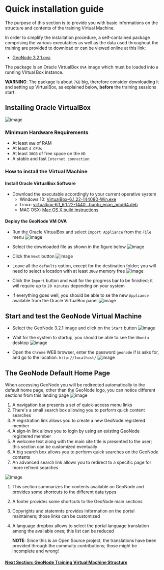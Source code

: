 # Quick installation guide
The purpose of this section is to provide you with basic informations on the structure and contents of the training Virtual Machine.

In order to simplify the installation procedure, a self-contained package comprising the various executables as well as the data used throughout the training are provided to download or can be viewed online at this link:

 - [GeoNode 3.2.1.ova](https://www.dropbox.com/s/724gqtss4nqifl8/GeoNode%203.2.1.ova?dl=1)

The package is an Oracle VirtualBox `OVA` image which must be loaded into a running Virtual Box instance.

**WARNING**: The package is about `7GB` big, therefore consider downloading it and setting up VirtualBox, as explained below, **before** the training sessions start.

## Installing Oracle VirtualBox
![image](https://user-images.githubusercontent.com/1278021/125089414-a6b9a080-e0ce-11eb-887b-0e9ed1069638.png)

### Minimum Hardware Requirements
 - At least `8GB` of RAM
 - At least `4 CPUs`
 - At least `30GB` of free space on the `HD`
 - A stable and fast `Internet connection`

### How to install the Virtual Machine

#### Install Oracle VirtualBox Software
* Download the executable accordingly to your current operative system
  - Windows 10: [VirtualBox-6.1.22-144080-Win.exe](https://www.dropbox.com/s/jzqby6fblqj95ph/VirtualBox-6.1.22-144080-Win.exe?dl=1)
  - Linux: [virtualbox-6.1_6.1.22-1440…buntu_eoan_amd64.deb](https://www.dropbox.com/s/9e4f4gdlmnjso0z/virtualbox-6.1_6.1.22-144080_Ubuntu_eoan_amd64.deb?dl=1)
  - MAC OSX: [Mac OS X build instructions](https://www.virtualbox.org/wiki/Mac%20OS%20X%20build%20instructions)

#### Deploy the GeoNode VM OVA
* Run the Oracle VirtualBox and select `Import Appliance` from the `File` menu
     ![image](https://user-images.githubusercontent.com/1278021/125091753-fb5e1b00-e0d0-11eb-972c-d531d12a45bd.png)

* Select the downloaded file as shown in the figure below
     ![image](https://user-images.githubusercontent.com/1278021/125092546-bdadc200-e0d1-11eb-9477-1b213259fc69.png)

* Click the `Next` button
     ![image](https://user-images.githubusercontent.com/1278021/125092713-e3d36200-e0d1-11eb-99d2-60458c865896.png)

* Leave all the `defaults` option, except for the destination folder; you will need to select a location with at least `30GB` memory free
     ![image](https://user-images.githubusercontent.com/1278021/125092985-2c8b1b00-e0d2-11eb-9949-188f0fdb10bf.png)

* Click the `Import` button and wait for the progress bar to be finished; it will require up to `20 minutes` depending on your system

* If everything goes well, you should be able to se the new `Appliance` available from the Oracle VirtualBox panel
     ![image](https://user-images.githubusercontent.com/1278021/125093258-6c520280-e0d2-11eb-8b6f-b9acfd56ea01.png)

## Start and test the GeoNode Virtual Machine
* Select the GeoNode 3.2.1 image and click on the `Start` button
     ![image](https://user-images.githubusercontent.com/1278021/125098426-4844f000-e0d7-11eb-8cc6-7050ab9045e3.png)

* Wait for the system to startup, you should be able to see the `Ubuntu` desktop
     ![image](https://user-images.githubusercontent.com/1278021/125098808-a70a6980-e0d7-11eb-8aee-508bed48f814.png)

* Open the `Chrome` WEB browser, enter the password `geonode` if is asks for, and go to the location: `http://localhost/`
      ![image](https://user-images.githubusercontent.com/1278021/125109761-0bcbc100-e0e4-11eb-8489-f78f0ea767f5.png)

## The GeoNode Default Home Page
When accessing GeoNode you will be redirected automatically to the default home page; other than the GeoNode logo, you can notice different sections from this landing page
![image](https://user-images.githubusercontent.com/1278021/125319973-8cd0c580-e33b-11eb-8796-1f2a3c1188ac.png)

 1. A navigation bar presents a set of quick-access menu links
 2. There's a small search box allowing you to perform quick content searches
 3. A registration link allows you to create a new GeoNode registered member
 4. A sign-in link allows you to login by using an existing GeoNode registered member
 5. A welcome text along with the main site title is presented to the user; this section can be customized eventually
 6. A big search box allows you to perform quick searches on the GeoNode contents
 7. An advanced search link allows you to redirect to a specific page for more refined searches

![image](https://user-images.githubusercontent.com/1278021/125320527-184a5680-e33c-11eb-81d6-53530a676435.png)

 1. This section summarizes the contents available on GeoNode and provides some shortcuts to the different data types
 2. A footer provides some shortcuts to the GeoNode main sections
 3. Copyrights and statemnts provides information on the portal maintainers; those links can be customized
 4. A language dropbox allows to select the portal language translation among the available ones; this list can be reduced

    **NOTE**: Since this is an Open Source project, the translations have been provided through the commuity contributions; those might be incomplete and wrong!

#### [Next Section: GeoNode Training Virtual Machine Structure](VM_STRUCTURE.md)
